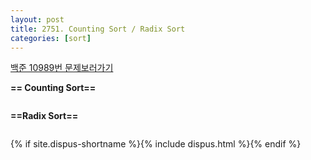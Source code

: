 ```yaml
---
layout: post
title: 2751. Counting Sort / Radix Sort
categories: [sort]
---
```

[백준 10989번 문제보러가기](https://www.acmicpc.net/problem/10989)

**== Counting Sort==**



```c

```



**==Radix Sort==**



```c

```

{% if site.dispus-shortname %}{% include dispus.html %}{% endif %}